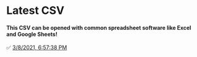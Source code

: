 # Latest CSV
#### This CSV can be opened with common spreadsheet software like Excel and Google Sheets!
✅ [3/8/2021, 6:57:38 PM](https://storage.googleapis.com/ptdp-staging.appspot.com/exports/rates_1615247854299.csv)